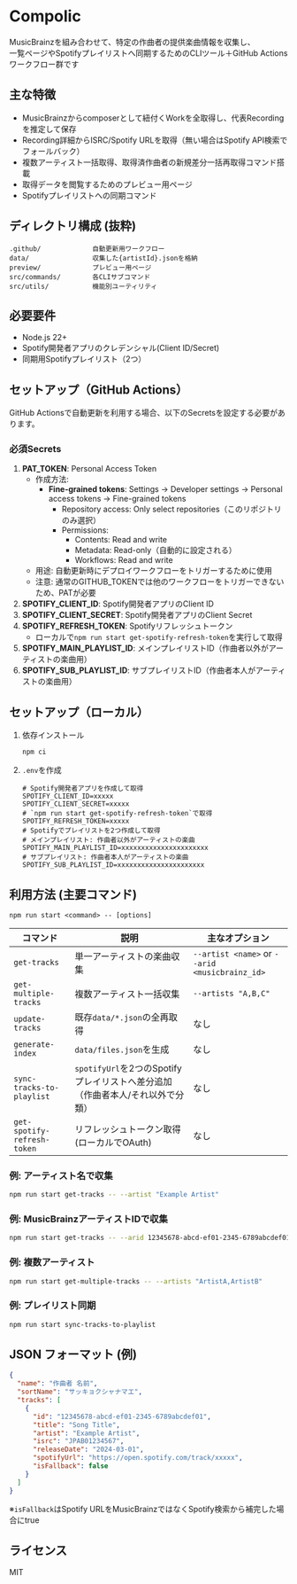# Compolic
MusicBrainzを組み合わせて、特定の作曲者の提供楽曲情報を収集し、  
一覧ページやSpotifyプレイリストへ同期するためのCLIツール＋GitHub Actionsワークフロー群です

## 主な特徴
- MusicBrainzからcomposerとして紐付くWorkを全取得し、代表Recordingを推定して保存
- Recording詳細からISRC/Spotify URLを取得（無い場合はSpotify API検索でフォールバック）
- 複数アーティスト一括取得、取得済作曲者の新規差分一括再取得コマンド搭載
- 取得データを閲覧するためのプレビュー用ページ
- Spotifyプレイリストへの同期コマンド

## ディレクトリ構成 (抜粋)
```
.github/             自動更新用ワークフロー
data/                収集した{artistId}.jsonを格納
preview/             プレビュー用ページ
src/commands/        各CLIサブコマンド
src/utils/           機能別ユーティリティ
```

## 必要要件
- Node.js 22+
- Spotify開発者アプリのクレデンシャル(Client ID/Secret)
- 同期用Spotifyプレイリスト（2つ）

## セットアップ（GitHub Actions）
GitHub Actionsで自動更新を利用する場合、以下のSecretsを設定する必要があります。

### 必須Secrets
1. **PAT_TOKEN**: Personal Access Token
   - 作成方法:
     - **Fine-grained tokens**: Settings → Developer settings → Personal access tokens → Fine-grained tokens
       - Repository access: Only select repositories（このリポジトリのみ選択）
       - Permissions:
         - Contents: Read and write
         - Metadata: Read-only（自動的に設定される）
         - Workflows: Read and write
   - 用途: 自動更新時にデプロイワークフローをトリガーするために使用
   - 注意: 通常のGITHUB_TOKENでは他のワークフローをトリガーできないため、PATが必要
2. **SPOTIFY_CLIENT_ID**: Spotify開発者アプリのClient ID
3. **SPOTIFY_CLIENT_SECRET**: Spotify開発者アプリのClient Secret
4. **SPOTIFY_REFRESH_TOKEN**: Spotifyリフレッシュトークン
   - ローカルで`npm run start get-spotify-refresh-token`を実行して取得
5. **SPOTIFY_MAIN_PLAYLIST_ID**: メインプレイリストID（作曲者以外がアーティストの楽曲用）
6. **SPOTIFY_SUB_PLAYLIST_ID**: サブプレイリストID（作曲者本人がアーティストの楽曲用）

## セットアップ（ローカル）
1. 依存インストール
   ```bash
   npm ci
   ```
2. `.env`を作成
   ```env
   # Spotify開発者アプリを作成して取得
   SPOTIFY_CLIENT_ID=xxxxx
   SPOTIFY_CLIENT_SECRET=xxxxx
   # `npm run start get-spotify-refresh-token`で取得
   SPOTIFY_REFRESH_TOKEN=xxxxx
   # Spotifyでプレイリストを2つ作成して取得
   # メインプレイリスト: 作曲者以外がアーティストの楽曲
   SPOTIFY_MAIN_PLAYLIST_ID=xxxxxxxxxxxxxxxxxxxxxx
   # サブプレイリスト: 作曲者本人がアーティストの楽曲
   SPOTIFY_SUB_PLAYLIST_ID=xxxxxxxxxxxxxxxxxxxxxx
   ```

## 利用方法 (主要コマンド)
```
npm run start <command> -- [options]
```

| コマンド | 説明 | 主なオプション |
|----------|------|----------------|
| `get-tracks` | 単一アーティストの楽曲収集 | `--artist <name>` or `--arid <musicbrainz_id>` |
| `get-multiple-tracks` | 複数アーティスト一括収集 | `--artists "A,B,C"` |
| `update-tracks` | 既存`data/*.json`の全再取得 | なし |
| `generate-index` | `data/files.json`を生成 | なし |
| `sync-tracks-to-playlist` | `spotifyUrl`を2つのSpotifyプレイリストへ差分追加（作曲者本人/それ以外で分類） | なし |
| `get-spotify-refresh-token` | リフレッシュトークン取得(ローカルでOAuth) | なし |

### 例: アーティスト名で収集
```bash
npm run start get-tracks -- --artist "Example Artist"
```

### 例: MusicBrainzアーティストIDで収集
```bash
npm run start get-tracks -- --arid 12345678-abcd-ef01-2345-6789abcdef01
```

### 例: 複数アーティスト
```bash
npm run start get-multiple-tracks -- --artists "ArtistA,ArtistB"
```

### 例: プレイリスト同期
```bash
npm run start sync-tracks-to-playlist
```

## JSON フォーマット (例)

```json
{
  "name": "作曲者 名前",
  "sortName": "サッキョクシャナマエ",
  "tracks": [
    {
      "id": "12345678-abcd-ef01-2345-6789abcdef01",
      "title": "Song Title",
      "artist": "Example Artist",
      "isrc": "JPAB01234567",
      "releaseDate": "2024-03-01",
      "spotifyUrl": "https://open.spotify.com/track/xxxxx",
      "isFallback": false
    }
  ]
}
```

※`isFallback`はSpotify URLをMusicBrainzではなくSpotify検索から補完した場合にtrue

## ライセンス
MIT

